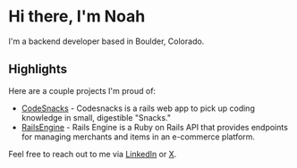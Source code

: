 # Hi there, I'm Noah

I'm a backend developer based in Boulder, Colorado. 

## Highlights

Here are a couple projects I'm proud of:

- [CodeSnacks](https://github.com/CodingOnTheJohn) - Codesnacks is a rails web app to pick up coding knowledge in small, digestible "Snacks." 
- [RailsEngine](https://github.com/noahdurbin/rails_engine) - Rails Engine is a Ruby on Rails API that provides endpoints for managing merchants and items in an e-commerce platform.

Feel free to reach out to me via [LinkedIn](https://www.linkedin.com/in/noahdurbin/) or [X](https://www.x.com/durbinnoah).

